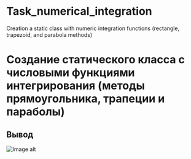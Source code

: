 # Task_numerical_integration
Creation a static class with numeric integration functions (rectangle, trapezoid, and parabola methods)
# Создание статического класса с числовыми функциями интегрирования (методы прямоугольника, трапеции и параболы)

## Вывод
![Image alt](https://github.com/albertiq/Task_numerical_integration/raw/master/Task_numerical_integration/Task_numerical_integration/Screenshot/scr.jpg)

